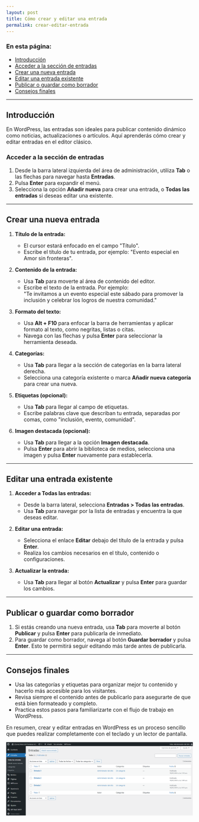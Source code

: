 ```yaml
---
layout: post
title: Cómo crear y editar una entrada
permalink: crear-editar-entrada
---
```


### En esta página:

- [Introducción](#introducción)
- [Acceder a la sección de entradas](#acceder-a-la-sección-de-entradas)
- [Crear una nueva entrada](#crear-una-nueva-entrada)
- [Editar una entrada existente](#editar-una-entrada-existente)
- [Publicar o guardar como borrador](#publicar-o-guardar-como-borrador)
- [Consejos finales](#consejos-finales)

---

## Introducción

En WordPress, las entradas son ideales para publicar contenido dinámico como noticias, actualizaciones o artículos. Aquí aprenderás cómo crear y editar entradas en el editor clásico.

### Acceder a la sección de entradas

1. Desde la barra lateral izquierda del área de administración, utiliza **Tab** o las flechas para navegar hasta **Entradas**.  
2. Pulsa **Enter** para expandir el menú.  
3. Selecciona la opción **Añadir nueva** para crear una entrada, o **Todas las entradas** si deseas editar una existente.

---

## Crear una nueva entrada

1. **Título de la entrada:**  
   - El cursor estará enfocado en el campo "Título".  
   - Escribe el título de tu entrada, por ejemplo: "Evento especial en Amor sin fronteras".

2. **Contenido de la entrada:**  
   - Usa **Tab** para moverte al área de contenido del editor.  
   - Escribe el texto de la entrada. Por ejemplo:  
     "Te invitamos a un evento especial este sábado para promover la inclusión y celebrar los logros de nuestra comunidad."

3. **Formato del texto:**  
   - Usa **Alt + F10** para enfocar la barra de herramientas y aplicar formato al texto, como negritas, listas o citas.  
   - Navega con las flechas y pulsa **Enter** para seleccionar la herramienta deseada.

4. **Categorías:**  
   - Usa **Tab** para llegar a la sección de categorías en la barra lateral derecha.  
   - Selecciona una categoría existente o marca **Añadir nueva categoría** para crear una nueva.

5. **Etiquetas (opcional):**  
   - Usa **Tab** para llegar al campo de etiquetas.  
   - Escribe palabras clave que describan tu entrada, separadas por comas, como "inclusión, evento, comunidad".

6. **Imagen destacada (opcional):**  
   - Usa **Tab** para llegar a la opción **Imagen destacada**.  
   - Pulsa **Enter** para abrir la biblioteca de medios, selecciona una imagen y pulsa **Enter** nuevamente para establecerla.

---

## Editar una entrada existente

1. **Acceder a Todas las entradas:**  
   - Desde la barra lateral, selecciona **Entradas > Todas las entradas**.  
   - Usa **Tab** para navegar por la lista de entradas y encuentra la que deseas editar.  

2. **Editar una entrada:**  
   - Selecciona el enlace **Editar** debajo del título de la entrada y pulsa **Enter**.  
   - Realiza los cambios necesarios en el título, contenido o configuraciones.

3. **Actualizar la entrada:**  
   - Usa **Tab** para llegar al botón **Actualizar** y pulsa **Enter** para guardar los cambios.

---

## Publicar o guardar como borrador

1. Si estás creando una nueva entrada, usa **Tab** para moverte al botón **Publicar** y pulsa **Enter** para publicarla de inmediato.  
2. Para guardar como borrador, navega al botón **Guardar borrador** y pulsa **Enter**. Esto te permitirá seguir editando más tarde antes de publicarla.

---

## Consejos finales

- Usa las categorías y etiquetas para organizar mejor tu contenido y hacerlo más accesible para los visitantes.
- Revisa siempre el contenido antes de publicarlo para asegurarte de que está bien formateado y completo.
- Practica estos pasos para familiarizarte con el flujo de trabajo en WordPress.

En resumen, crear y editar entradas en WordPress es un proceso sencillo que puedes realizar completamente con el teclado y un lector de pantalla.

![Captura de pantalla del área de administración de WordPress donde se muestra el apartado de lista de entradas del sitio.](images/crear-editar-entradas.png)